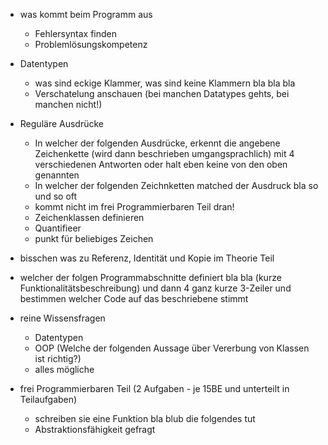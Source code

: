 - was kommt beim Programm aus
    - Fehlersyntax finden
    - Problemlösungskompetenz
- Datentypen 
    - was sind eckige Klammer, was sind keine Klammern bla bla bla
    - Verschatelung anschauen (bei manchen Datatypes gehts, bei manchen nicht!)
- Reguläre Ausdrücke
    - In welcher der folgenden Ausdrücke, erkennt die angebene Zeichenkette (wird dann beschrieben umgangsprachlich) mit 4 verschiedenen Antworten oder halt eben keine von den oben genannten
    - In welcher der folgenden Zeichnketten matched der Ausdruck bla so und so oft
    - kommt nicht im frei Programmierbaren Teil dran!
    - Zeichenklassen definieren
    - Quantifieer 
    - punkt für beliebiges Zeichen
- bisschen was zu Referenz, Identität und Kopie im Theorie Teil
- welcher der folgen Programmabschnitte definiert bla bla (kurze Funktionalitätsbeschreibung) und dann 4 ganz kurze 3-Zeiler und bestimmen welcher Code auf das beschriebene stimmt
- reine Wissensfragen 
    - Datentypen
    - OOP (Welche der folgenden Aussage über Vererbung von Klassen ist richtig?)
    - alles mögliche



- frei Programmierbaren Teil (2 Aufgaben - je 15BE und unterteilt in Teilaufgaben)
    - schreiben sie eine Funktion bla blub die folgendes tut
    - Abstraktionsfähigkeit gefragt
